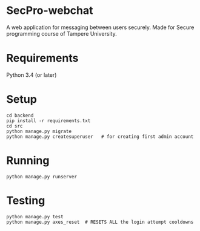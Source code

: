 # SecPro-webchat
A web application for messaging between users securely. Made for Secure programming course of Tampere University.

# Requirements
Python 3.4 (or later)

# Setup
```
cd backend
pip install -r requirements.txt
cd src
python manage.py migrate
python manage.py createsuperuser   # for creating first admin account
```

# Running
```
python manage.py runserver
```

# Testing
```
python manage.py test
python manage.py axes_reset  # RESETS ALL the login attempt cooldowns
```

